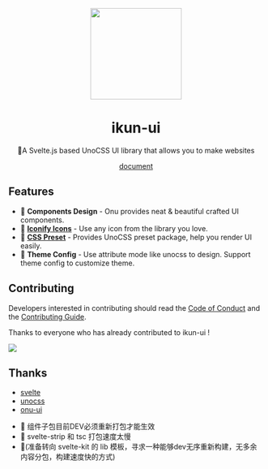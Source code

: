 <p align="center">
  <img src="https://ikun-ui.netlify.app/logo.svg" width="180" height="180"/>
</p>
<h1 align="center">
ikun-ui
</h1>
<p align="center">
🐔A Svelte.js based UnoCSS UI library that allows you to make websites
</p>
<p align="center">
<a href="https://ikun-ui.netlify.app" target="_blank">document</a>
</p>

## Features

- 🎤 **Components Design** - Onu provides neat & beautiful crafted UI components.
- 💃 **[Iconify Icons](https://icones.js.org/)** - Use any icon from the library you love.
- 🤟 **[CSS Preset](https://github.com/ikun-svelte/ikun-ui/tree/main/preset)** - Provides UnoCSS preset package, help you render UI easily.
- 🏀 **Theme Config** - Use attribute mode like unocss to design. Support theme config to customize theme.

## Contributing

Developers interested in contributing should read the [Code of Conduct](./CODE_OF_CONDUCT.md) and the [Contributing Guide](./CONTRIBUTING.md).

Thanks to everyone who has already contributed to ikun-ui !

<a href="https://github.com/ikun-svelte/ikun-ui/graphs/contributors"><img src="https://contributors.nn.ci/api?repo=ikun-svelte/ikun-ui" /></a>

## Thanks

- [svelte](https://github.com/sveltejs/svelte)
- [unocss](https://github.com/unocss/unocss)
- [onu-ui](https://github.com/onu-ui/onu-ui)

* 🎯 组件子包目前DEV必须重新打包才能生效
* 🎯 svelte-strip 和 tsc 打包速度太慢
* 🎯(准备转向 svelte-kit 的 lib 模板，寻求一种能够dev无序重新构建，无多余内容分包，构建速度快的方式)
